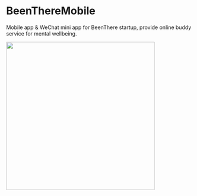 # BeenThereMobile
Mobile app & WeChat mini app for BeenThere startup, provide online buddy service for mental wellbeing.

<img src="https://github.com/lizzij/BeenThereMobile/raw/master/img/BeenThereDemo2.1.gif" width="400" />
